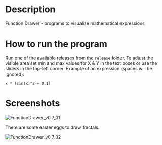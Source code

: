 # Description
Function Drawer - programs to visualize mathematical expressions

# How to run the program

Run one of the available releases from the `release` folder.
To adjust the visible area set min and max values for X & Y in the text boxes or use the sliders in the top-left corner.
Example of an expression (spaces will be ignored):

    x * (sin(x)^2 + 0.1)

# Screenshots

![FunctionDrawer_v0 7_01](https://github.com/cont-kolomeets/function-drawer/assets/5318527/cdf4e22b-a4ae-484b-8688-6f4a538724af)

There are some easter eggs to draw fractals.

![FunctionDrawer_v0 7_02](https://github.com/cont-kolomeets/function-drawer/assets/5318527/d6cbeb58-1288-4c3d-8a08-2400be0381bb)

